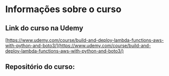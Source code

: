 # Informações sobre o curso

## Link do curso na Udemy
[https://www.udemy.com/course/build-and-deploy-lambda-functions-aws-with-python-and-boto3/](https://www.udemy.com/course/build-and-deploy-lambda-functions-aws-with-python-and-boto3/)

## Repositório do curso: